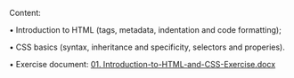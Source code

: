 Content:

• Introduction to HTML (tags, metadata, indentation and code formatting);

• CSS basics (syntax, inheritance and specificity, selectors and properies).

• Exercise document: [01. Introduction-to-HTML-and-CSS-Exercise.docx](https://github.com/TheStormWeaver/Front-End/files/7185419/01.Introduction-to-HTML-and-CSS-Exercise.docx)
